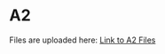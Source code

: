 # A2
Files are uploaded here: [Link to A2 Files](https://iitgnacin-my.sharepoint.com/:u:/g/personal/22110272_iitgn_ac_in/EVsX-Cn-2VtCh4fVaIgyM_YBHUJJbwnpSDwjWplC1MtUGA?e=UXkXJS)
